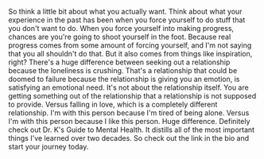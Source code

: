  So think a little bit about what you actually want. Think about what your experience in the past has been when you force yourself to do stuff that you don't want to do. When you force yourself into making progress, chances are you're going to shoot yourself in the foot. Because real progress comes from some amount of forcing yourself, and I'm not saying that you all shouldn't do that. But it also comes from things like inspiration, right? There's a huge difference between seeking out a relationship because the loneliness is crushing. That's a relationship that could be doomed to failure because the relationship is giving you an emotion, is satisfying an emotional need. It's not about the relationship itself. You are getting something out of the relationship that a relationship is not supposed to provide. Versus falling in love, which is a completely different relationship. I'm with this person because I'm tired of being alone. Versus I'm with this person because I like this person. Huge difference. Definitely check out Dr. K's Guide to Mental Health. It distills all of the most important things I've learned over two decades. So check out the link in the bio and start your journey today.